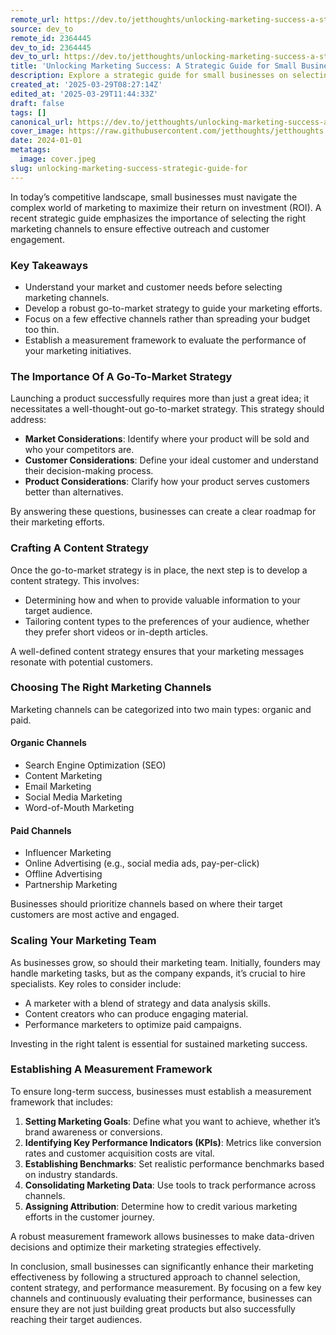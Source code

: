 ```yaml
---
remote_url: https://dev.to/jetthoughts/unlocking-marketing-success-a-strategic-guide-for-small-businesses-o1m
source: dev_to
remote_id: 2364445
dev_to_id: 2364445
dev_to_url: https://dev.to/jetthoughts/unlocking-marketing-success-a-strategic-guide-for-small-businesses-o1m
title: 'Unlocking Marketing Success: A Strategic Guide for Small Businesses'
description: Explore a strategic guide for small businesses on selecting the best marketing channels to increase ROI and ensure effective outreach.
created_at: '2025-03-29T08:27:14Z'
edited_at: '2025-03-29T11:44:33Z'
draft: false
tags: []
canonical_url: https://dev.to/jetthoughts/unlocking-marketing-success-a-strategic-guide-for-small-businesses-o1m
cover_image: https://raw.githubusercontent.com/jetthoughts/jetthoughts.github.io/master/content/blog/unlocking-marketing-success-strategic-guide-for/cover.jpeg
date: 2024-01-01
metatags:
  image: cover.jpeg
slug: unlocking-marketing-success-strategic-guide-for
---
```

In today’s competitive landscape, small businesses must navigate the complex world of marketing to maximize their return on investment (ROI). A recent strategic guide emphasizes the importance of selecting the right marketing channels to ensure effective outreach and customer engagement.

### Key Takeaways

*   Understand your market and customer needs before selecting marketing channels.
*   Develop a robust go-to-market strategy to guide your marketing efforts.
*   Focus on a few effective channels rather than spreading your budget too thin.
*   Establish a measurement framework to evaluate the performance of your marketing initiatives.

### The Importance Of A Go-To-Market Strategy

Launching a product successfully requires more than just a great idea; it necessitates a well-thought-out go-to-market strategy. This strategy should address:

*   **Market Considerations**: Identify where your product will be sold and who your competitors are.
*   **Customer Considerations**: Define your ideal customer and understand their decision-making process.
*   **Product Considerations**: Clarify how your product serves customers better than alternatives.

By answering these questions, businesses can create a clear roadmap for their marketing efforts.

### Crafting A Content Strategy

Once the go-to-market strategy is in place, the next step is to develop a content strategy. This involves:

*   Determining how and when to provide valuable information to your target audience.
*   Tailoring content types to the preferences of your audience, whether they prefer short videos or in-depth articles.

A well-defined content strategy ensures that your marketing messages resonate with potential customers.

### Choosing The Right Marketing Channels

Marketing channels can be categorized into two main types: organic and paid.

#### Organic Channels

*   Search Engine Optimization (SEO)
*   Content Marketing
*   Email Marketing
*   Social Media Marketing
*   Word-of-Mouth Marketing

#### Paid Channels

*   Influencer Marketing
*   Online Advertising (e.g., social media ads, pay-per-click)
*   Offline Advertising
*   Partnership Marketing

Businesses should prioritize channels based on where their target customers are most active and engaged.

### Scaling Your Marketing Team

As businesses grow, so should their marketing team. Initially, founders may handle marketing tasks, but as the company expands, it’s crucial to hire specialists. Key roles to consider include:

*   A marketer with a blend of strategy and data analysis skills.
*   Content creators who can produce engaging material.
*   Performance marketers to optimize paid campaigns.

Investing in the right talent is essential for sustained marketing success.

### Establishing A Measurement Framework

To ensure long-term success, businesses must establish a measurement framework that includes:

1.  **Setting Marketing Goals**: Define what you want to achieve, whether it’s brand awareness or conversions.
2.  **Identifying Key Performance Indicators (KPIs)**: Metrics like conversion rates and customer acquisition costs are vital.
3.  **Establishing Benchmarks**: Set realistic performance benchmarks based on industry standards.
4.  **Consolidating Marketing Data**: Use tools to track performance across channels.
5.  **Assigning Attribution**: Determine how to credit various marketing efforts in the customer journey.

A robust measurement framework allows businesses to make data-driven decisions and optimize their marketing strategies effectively.

In conclusion, small businesses can significantly enhance their marketing effectiveness by following a structured approach to channel selection, content strategy, and performance measurement. By focusing on a few key channels and continuously evaluating their performance, businesses can ensure they are not just building great products but also successfully reaching their target audiences.
